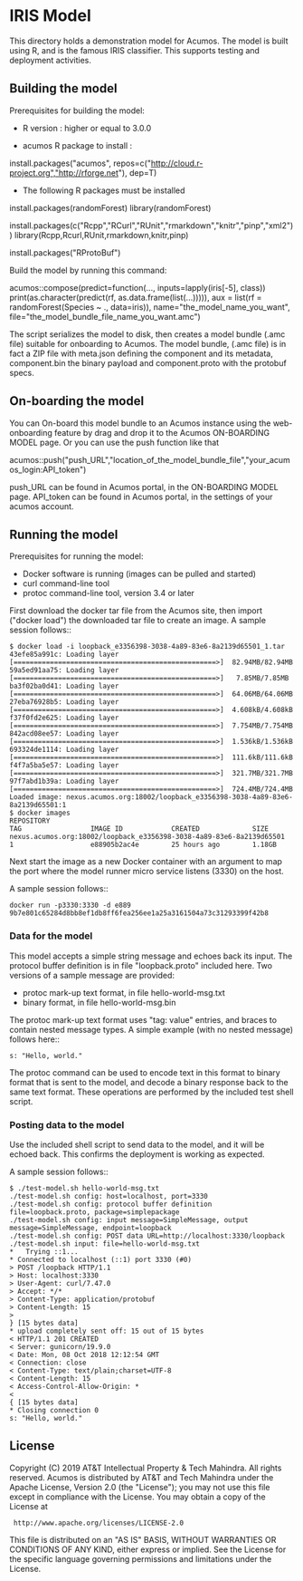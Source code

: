 # IRIS Model

This directory holds a demonstration model for Acumos.  The model is
built using R, and is the famous IRIS classifier.  This supports
testing and deployment activities.


## Building the model

Prerequisites for building the model:

 * R version : higher or equal to 3.0.0

 * acumos R package to install :
 
install.packages("acumos", repos=c("http://cloud.r-project.org","http://rforge.net"), dep=T)

 * The following R packages must be installed

install.packages(randomForest)
library(randomForest)

install.packages(c("Rcpp","RCurl","RUnit","rmarkdown","knitr","pinp","xml2"))
library(Rcpp,Rcurl,RUnit,rmarkdown,knitr,pinp)

install.packages("RProtoBuf")

Build the model by running this command:

acumos::compose(predict=function(..., inputs=lapply(iris[-5], class))
		print(as.character(predict(rf, as.data.frame(list(...))))),
        	aux = list(rf = randomForest(Species ~ ., data=iris)),
                name="the_model_name_you_want", file="the_model_bundle_file_name_you_want.amc")

The script serializes the model to disk, then creates a model bundle (.amc file) suitable for onboarding
to Acumos. The model bundle, (.amc file) is in fact a ZIP file with meta.json defining the component and
its metadata, component.bin the binary payload and component.proto with the protobuf specs.

## On-boarding the model

You can On-board this model bundle to an Acumos instance using the web-onboarding feature by drag
and drop it to the Acumos ON-BOARDING MODEL page. Or you can use the push function like that

acumos::push("push_URL","location_of_the_model_bundle_file","your_acumos_login:API_token")

push_URL can be found in Acumos portal, in the ON-BOARDING MODEL page.
API_token can be found in Acumos portal, in the settings of your acumos account.

## Running the model

Prerequisites for running the model:

 * Docker software is running (images can be pulled and started)
 * curl command-line tool
 * protoc command-line tool, version 3.4 or later

First download the docker tar file from the Acumos site, then import ("docker load") the downloaded
tar file to create an image.  A sample session follows::

	$ docker load -i loopback_e3356398-3038-4a89-83e6-8a2139d65501_1.tar
	43efe85a991c: Loading layer [==================================================>]  82.94MB/82.94MB
	59a5ed91aa75: Loading layer [==================================================>]   7.85MB/7.85MB
	ba3f02ba0d41: Loading layer [==================================================>]  64.06MB/64.06MB
	27eba76928b5: Loading layer [==================================================>]  4.608kB/4.608kB
	f37f0fd2e625: Loading layer [==================================================>]  7.754MB/7.754MB
	842acd08ee57: Loading layer [==================================================>]  1.536kB/1.536kB
	693324de1114: Loading layer [==================================================>]  111.6kB/111.6kB
	f4f7a5ba5e57: Loading layer [==================================================>]  321.7MB/321.7MB
	97f7abd1b39a: Loading layer [==================================================>]  724.4MB/724.4MB
	Loaded image: nexus.acumos.org:18002/loopback_e3356398-3038-4a89-83e6-8a2139d65501:1
	$ docker images
	REPOSITORY                                                                   TAG                 IMAGE ID            CREATED             SIZE
	nexus.acumos.org:18002/loopback_e3356398-3038-4a89-83e6-8a2139d65501   1                   e88905b2ac4e        25 hours ago        1.18GB


Next start the image as a new Docker container with an argument to map the port where the model
runner micro service listens (3330) on the host.

A sample session follows::

    docker run -p3330:3330 -d e889
    9b7e801c65284d8bb8ef1db8ff6fea256ee1a25a3161504a73c31293399f42b8


### Data for the model

This model accepts a simple string message and echoes back its input. The protocol buffer definition
is in file "loopback.proto" included here. Two versions of a sample message are provided:

 * protoc mark-up text format, in file hello-world-msg.txt
 * binary format, in file hello-world-msg.bin

The protoc mark-up text format uses "tag: value" entries, and braces to contain nested message types.
A simple example (with no nested message) follows here::

    s: "Hello, world."

The protoc command can be used to encode text in this format to binary format that is sent to the
model, and decode a binary response back to the same text format. These operations are performed by
the included test shell script.


### Posting data to the model

Use the included shell script to send data to the model, and it will be echoed back.
This confirms the deployment is working as expected.

A sample session follows::

	$ ./test-model.sh hello-world-msg.txt
	./test-model.sh config: host=localhost, port=3330
	./test-model.sh config: protocol buffer definition file=loopback.proto, package=simplepackage
	./test-model.sh config: input message=SimpleMessage, output message=SimpleMessage, endpoint=loopback
	./test-model.sh config: POST data URL=http://localhost:3330/loopback
	./test-model.sh input: file=hello-world-msg.txt
	*   Trying ::1...
	* Connected to localhost (::1) port 3330 (#0)
	> POST /loopback HTTP/1.1
	> Host: localhost:3330
	> User-Agent: curl/7.47.0
	> Accept: */*
	> Content-Type: application/protobuf
	> Content-Length: 15
	>
	} [15 bytes data]
	* upload completely sent off: 15 out of 15 bytes
	< HTTP/1.1 201 CREATED
	< Server: gunicorn/19.9.0
	< Date: Mon, 08 Oct 2018 12:12:54 GMT
	< Connection: close
	< Content-Type: text/plain;charset=UTF-8
	< Content-Length: 15
	< Access-Control-Allow-Origin: *
	<
	{ [15 bytes data]
	* Closing connection 0
	s: "Hello, world."


## License

Copyright (C) 2019 AT&T Intellectual Property & Tech Mahindra. All rights reserved.
Acumos is distributed by AT&T and Tech Mahindra under the Apache License, Version 2.0 (the "License");
you may not use this file except in compliance with the License. You may obtain a copy of the License at

     http://www.apache.org/licenses/LICENSE-2.0

This file is distributed on an "AS IS" BASIS, WITHOUT WARRANTIES OR CONDITIONS OF ANY KIND, either
express or implied.  See the License for the specific language governing permissions and limitations
under the License.
